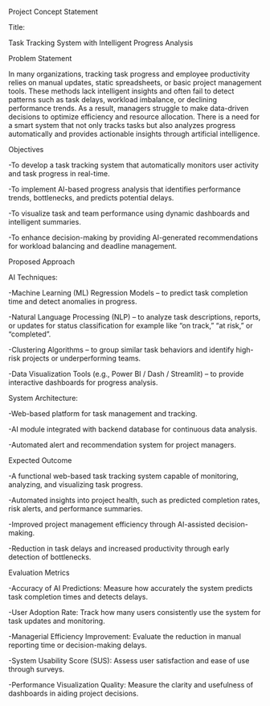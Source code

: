 Project Concept Statement 

Title:

Task Tracking System with Intelligent Progress Analysis

Problem Statement

In many organizations, tracking task progress and employee productivity relies on manual updates, static spreadsheets, or basic project management tools. These methods lack intelligent insights and often fail to detect patterns such as task delays, workload imbalance, or declining performance trends. As a result, managers struggle to make data-driven decisions to optimize efficiency and resource allocation. There is a need for a smart system that not only tracks tasks but also analyzes progress automatically and provides actionable insights through artificial intelligence.


Objectives

-To develop a task tracking system that automatically monitors user activity and task progress in real-time.

-To implement AI-based progress analysis that identifies performance trends, bottlenecks, and predicts potential delays.

-To visualize task and team performance using dynamic dashboards and intelligent summaries.

-To enhance decision-making by providing AI-generated recommendations for workload balancing and deadline management.


Proposed Approach

AI Techniques:

-Machine Learning (ML) Regression Models – to predict task completion time and detect anomalies in progress.

-Natural Language Processing (NLP) – to analyze task descriptions, reports, or updates for status classification for example like “on track,” “at risk,” or “completed”.

-Clustering Algorithms – to group similar task behaviors and identify high-risk projects or underperforming teams.

-Data Visualization Tools (e.g., Power BI / Dash / Streamlit) – to provide interactive dashboards for progress analysis.

System Architecture:

-Web-based platform for task management and tracking.

-AI module integrated with backend database for continuous data analysis.

-Automated alert and recommendation system for project managers.


Expected Outcome

-A functional web-based task tracking system capable of monitoring, analyzing, and visualizing task progress.

-Automated insights into project health, such as predicted completion rates, risk alerts, and performance summaries.

-Improved project management efficiency through AI-assisted decision-making.

-Reduction in task delays and increased productivity through early detection of bottlenecks.


Evaluation Metrics

-Accuracy of AI Predictions: Measure how accurately the system predicts task completion times and detects delays.

-User Adoption Rate: Track how many users consistently use the system for task updates and monitoring.

-Managerial Efficiency Improvement: Evaluate the reduction in manual reporting time or decision-making delays.

-System Usability Score (SUS): Assess user satisfaction and ease of use through surveys.

-Performance Visualization Quality: Measure the clarity and usefulness of dashboards in aiding project decisions.
